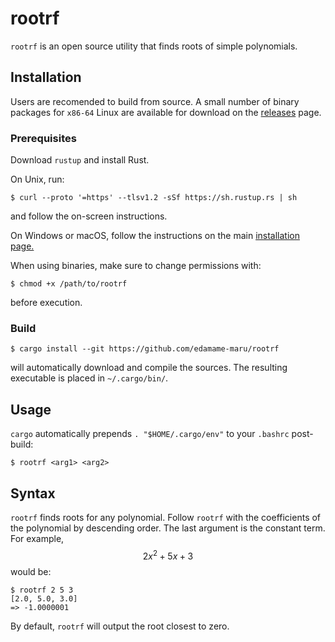# rootrf
`rootrf` is an open source utility that finds roots of simple polynomials.

## Installation
Users are recomended to build from source. A small number of binary packages for `x86-64` Linux are available for download on the [releases](https://github.com/edamame-maru/rootrf/releases) page. 

### Prerequisites
Download `rustup` and install Rust.

On Unix, run:
```
$ curl --proto '=https' --tlsv1.2 -sSf https://sh.rustup.rs | sh
```
and follow the on-screen instructions.

On Windows or macOS, follow the instructions on the main [installation page.](https://www.rust-lang.org/tools/install)

When using binaries, make sure to change permissions with:
```
$ chmod +x /path/to/rootrf
```
before execution.

### Build
```
$ cargo install --git https://github.com/edamame-maru/rootrf
```
will automatically download and compile the sources. The resulting executable is placed in `~/.cargo/bin/`. 

## Usage
`cargo` automatically prepends `. "$HOME/.cargo/env"` to your `.bashrc` post-build:
```
$ rootrf <arg1> <arg2>
```

## Syntax
`rootrf` finds roots for any polynomial. Follow `rootrf` with the coefficients of the polynomial by descending order. The last argument is the constant term. For example, $$2x^2 + 5x + 3$$ would be:

```
$ rootrf 2 5 3
[2.0, 5.0, 3.0]
=> -1.0000001
```
By default, `rootrf` will output the root closest to zero.
